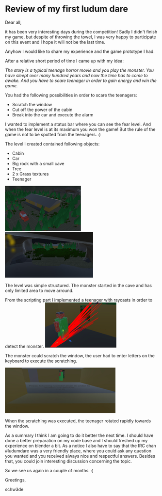 # Review of my first ludum dare

Dear all,

it has been very interesting days during the competition! Sadly I didn't finish my game, but despite of throwing the towel, I was very happy to participate on this event and I hope it will not be the last time.

Anyhow I would like to share my experience and the game prototype I had.

After a relative short period of time I came up with my idea:

*The story is a typical teenage horror movie and you play the monster. You have sleept over many hundred years and now the time has to come to awake. And you have to scare teenager in order to gain energy and win the game.*

You had the following possibilities in order to scare the teenagers:

* Scratch the window
* Cut off the power of the cabin
* Break into the car and execute the alarm

I wanted to implement a status bar where you can see the fear level. And when the fear level is at its maximum you won the game! But the rule of the game is not to be spotted from the teenagers. :)

The level I created contained following objects:
* Cabin
* Car
* Big rock with a small cave
* Tree
* 2 x Grass textures
* Teenager

<img src="LD33/level.jpg" Height="150">
<img src="LD33/start.jpg" Height="150">

The level was simple structured. The monster started in the cave and has only limited area to move arround.

From the scripting part I implemented a teenager with raycasts in order to detect the monster.
<img src="LD33/teenager.jpg" Height="150">

The monster could scratch the window, the user had to enter letters on the keyboard to execute the scratching.

<img src="LD33/scratchthewindow.jpg" Height="150">

When the scratching was executed, the teenager rotated rapidly towards the window.

As a summary I think I am going to do it better the next time. I should have done a better preparation on my code base and I should freshed up my experience on blender a bit. As a notice I also have to say that the IRC chan #ludumdare was a very friendly place, where you could ask any question you wanted and you received always nice and respectful answers. Besides that, you could join interesting discussion concerning the topic.

So we see us again in a couple of months. :)

Greetings,

schw3de
